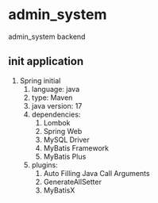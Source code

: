 # admin_system
admin_system backend


## init application
1. Spring initial
   1. language: java
   2. type: Maven
   3. java version: 17
   4. dependencies:
      1. Lombok
      2. Spring Web
      3. MySQL Driver
      4. MyBatis Framework
      5. MyBatis Plus
   5. plugins:
      1. Auto Filling Java Call Arguments
      2. GenerateAllSetter
      3. MyBatisX